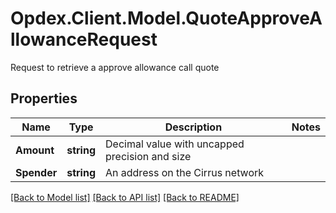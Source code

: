 # Opdex.Client.Model.QuoteApproveAllowanceRequest
Request to retrieve a approve allowance call quote

## Properties

Name | Type | Description | Notes
------------ | ------------- | ------------- | -------------
**Amount** | **string** | Decimal value with uncapped precision and size | 
**Spender** | **string** | An address on the Cirrus network | 

[[Back to Model list]](../README.md#documentation-for-models) [[Back to API list]](../README.md#documentation-for-api-endpoints) [[Back to README]](../README.md)

